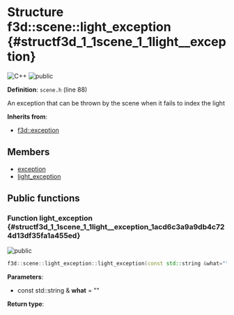 # Structure f3d::scene::light\_exception {#structf3d_1_1scene_1_1light__exception}

![][C++]
![][public]

**Definition**: `scene.h` (line 88)



An exception that can be thrown by the scene when it fails to index the light

**Inherits from**:

* [f3d::exception](structf3d_1_1exception.md)

## Members

* [exception](structf3d_1_1exception.md#structf3d_1_1exception_1aef4c85042406694200c7f8793785692d)
* [light\_exception](structf3d_1_1scene_1_1light__exception.md#structf3d_1_1scene_1_1light__exception_1acd6c3a9a9db4c724d13df35fa1a455ed)

## Public functions

### Function light\_exception {#structf3d_1_1scene_1_1light__exception_1acd6c3a9a9db4c724d13df35fa1a455ed}

![][public]


```cpp
f3d::scene::light_exception::light_exception(const std::string &what="")
```








**Parameters**:

* const std::string & **what** = "" 

**Return type**: 



[public]: https://img.shields.io/badge/-public-brightgreen (public)
[C++]: https://img.shields.io/badge/language-C%2B%2B-blue (C++)
[const]: https://img.shields.io/badge/-const-lightblue (const)
[protected]: https://img.shields.io/badge/-protected-yellow (protected)
[static]: https://img.shields.io/badge/-static-lightgrey (static)